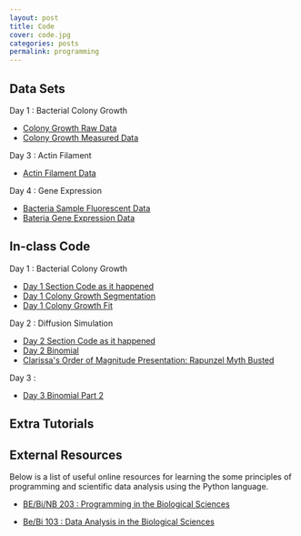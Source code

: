 ```yaml
---
layout: post
title: Code
cover: code.jpg
categories: posts
permalink: programming
---
```


## Data Sets

Day 1 : Bacterial Colony Growth
* [Colony Growth Raw Data](code/data/Colony_growth_phase.zip)
* [Colony Growth Measured Data](code/data/colony_area.txt)

Day 3 : Actin Filament
* [Actin Filament Data](http://rpdata.caltech.edu/courses/course_data/ActinFilaments.zip)

Day 4 : Gene Expression
* [Bacteria Sample Fluorescent Data](http://rpdata.caltech.edu/courses/course_data/BacteriaSampleImages.zip)
* [Bateria Gene Expression Data](http://rpdata.caltech.edu/courses/course_data/lacI_titration_O1O2.zip)

## In-class Code
Day 1 : Bacterial Colony Growth
* [Day 1 Section Code as it happened](code/day1_20170730_sectionCode_asithappend.mlx)
* [Day 1 Colony Growth Segmentation](code/day1_20180729_segmentation.mlx)
* [Day 1 Colony Growth Fit](code/day1_20180730_colony_growth_fit.mlx)

Day 2 : Diffusion Simulation
* [Day 2 Section Code as it happened](code/as_it_happened_day2_20180731.mlx)
* [Day 2 Binomial](code/day2_20180731_binomial.mlx)
* [Clarissa's Order of Magnitude Presentation: Rapunzel Myth Busted](code/Clarissa_outoffield.key)

Day 3 : 
* [Day 3 Binomial Part 2](code/day3_binomialPart2.mlx)

## Extra Tutorials

## External Resources
Below is a list of useful online resources for learning the some principles of programming and scientific data analysis using the Python language.

* [BE/Bi/NB 203 : Programming in the Biological Sciences](http://justinbois.github.io/bootcamp/2018/)

* [Be/Bi 103 : Data Analysis in the Biological Sciences](http://www.bebi103.caltech.edu)
